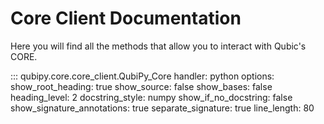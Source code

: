 # Core Client Documentation

Here you will find all the methods that allow you to interact with Qubic's CORE.

::: qubipy.core.core_client.QubiPy_Core
    handler: python
    options:
      show_root_heading: true
      show_source: false
      show_bases: false
      heading_level: 2
      docstring_style: numpy
      show_if_no_docstring: false
      show_signature_annotations: true
      separate_signature: true
      line_length: 80